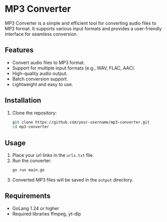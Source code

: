 # MP3 Converter

MP3 Converter is a simple and efficient tool for converting audio files to MP3 format. It supports various input formats and provides a user-friendly interface for seamless conversion.

## Features

- Convert audio files to MP3 format.
- Support for multiple input formats (e.g., WAV, FLAC, AAC).
- High-quality audio output.
- Batch conversion support.
- Lightweight and easy to use.

## Installation

1. Clone the repository:
    ```bash
    git clone https://github.com/your-username/mp3-converter.git
    cd mp3-converter
    ```

## Usage

1. Place your url links in the `urls.txt` file.
2. Run the converter:
    ```bash
    go run main.go
    ```
3. Converted MP3 files will be saved in the `output` directory.

## Requirements

- GoLang 1.24 or higher
- Required libraries ffmpeg, yt-dlp

